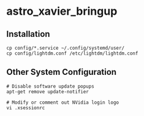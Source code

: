 # astro_xavier_bringup


## Installation

    cp config/*.service ~/.config/systemd/user/
    cp config/lightdm.conf /etc/lightdm/lightdm.conf

## Other System Configuration


    # Disable software update popups
    apt-get remove update-notifier

    # Modify or comment out NVidia login logo
    vi .xsessionrc